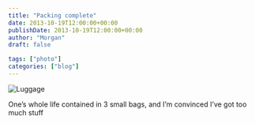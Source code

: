 ```yaml
---
title: "Packing complete"
date: 2013-10-19T12:00:00+00:00
publishDate: 2013-10-19T12:00:00+00:00
author: "Morgan"
draft: false

tags: ["photo"]
categories: ["blog"]
---
```


![Luggage](assets/img/2013/20131019.jpg)

One’s whole life contained in 3 small bags, and I’m convinced I’ve got too much stuff
